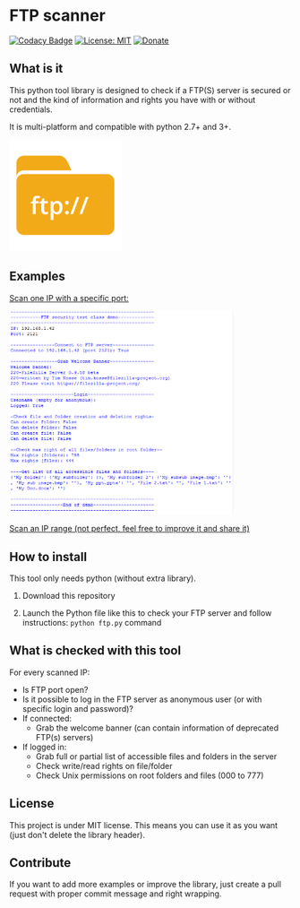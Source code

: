 # FTP scanner
[![Codacy Badge](https://api.codacy.com/project/badge/Grade/7acffb32a96d434999a988150658f96b)](https://www.codacy.com/manual/QuentinCG/FTP-Security-Scanner?utm_source=github.com&amp;utm_medium=referral&amp;utm_content=QuentinCG/FTP-Security-Scanner&amp;utm_campaign=Badge_Grade) [![License: MIT](https://img.shields.io/badge/License-MIT-brightgreen.svg)](https://github.com/QuentinCG/FTP-Security-Scanner/blob/master/LICENSE.md) [![Donate](https://img.shields.io/badge/Donate-PayPal-blue.svg)](https://paypal.me/QuentinCG)

## What is it

This python tool library is designed to check if a FTP(S) server is secured or not
and the kind of information and rights you have with or without credentials.

It is multi-platform and compatible with python 2.7+ and 3+.

<img src="ftp.png" width="200">

## Examples

<a target="_blank" href="https://github.com/QuentinCG/FTP-Security-Scanner/blob/master/utils/ftp.py">Scan one IP with a specific port:</a>

<img src="example_one_ip.png" width="400">

<a target="_blank" href="https://github.com/QuentinCG/FTP-Security-Scanner/issues/1">Scan an IP range (not perfect, feel free to improve it and share it)</a>

## How to install

This tool only needs python (without extra library).

1) Download this repository

2) Launch the Python file like this to check your FTP server and follow instructions: `python ftp.py` command

## What is checked with this tool

For every scanned IP:
  - Is FTP port open?
  - Is it possible to log in the FTP server as anonymous user (or with specific login and password)?
  - If connected:
    - Grab the welcome banner (can contain information of deprecated FTP(s) servers)
  - If logged in:
    - Grab full or partial list of accessible files and folders in the server
    - Check write/read rights on file/folder
    - Check Unix permissions on root folders and files (000 to 777)

## License

This project is under MIT license. This means you can use it as you want (just don't delete the library header).

## Contribute

If you want to add more examples or improve the library, just create a pull request with proper commit message and right wrapping.
